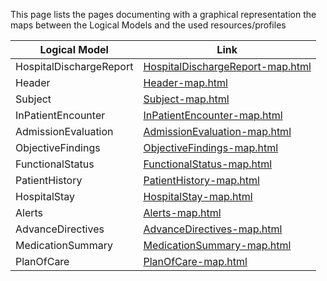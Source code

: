 This page lists the pages documenting with a graphical representation the maps between the Logical Models and the used resources/profiles


| Logical Model                | Link                                      |
|------------------------|-------------------------------------------|
| HospitalDischargeReport| [HospitalDischargeReport-map.html](HospitalDischargeReport-map.html) |
| Header                 | [Header-map.html](Header-map.html)        |
| Subject                | [Subject-map.html](Subject-map.html)      |
| InPatientEncounter     | [InPatientEncounter-map.html](InPatientEncounter-map.html) |
| AdmissionEvaluation    | [AdmissionEvaluation-map.html](AdmissionEvaluation-map.html) |
| ObjectiveFindings      | [ObjectiveFindings-map.html](ObjectiveFindings-map.html) |
| FunctionalStatus       | [FunctionalStatus-map.html](FunctionalStatus-map.html) |
| PatientHistory         | [PatientHistory-map.html](PatientHistory-map.html) |
| HospitalStay           | [HospitalStay-map.html](HospitalStay-map.html) |
| Alerts                 | [Alerts-map.html](Alerts-map.html)        |
| AdvanceDirectives      | [AdvanceDirectives-map.html](AdvanceDirectives-map.html) |
| MedicationSummary      | [MedicationSummary-map.html](MedicationSummary-map.html) |
| PlanOfCare             | [PlanOfCare-map.html](PlanOfCare-map.html) |

